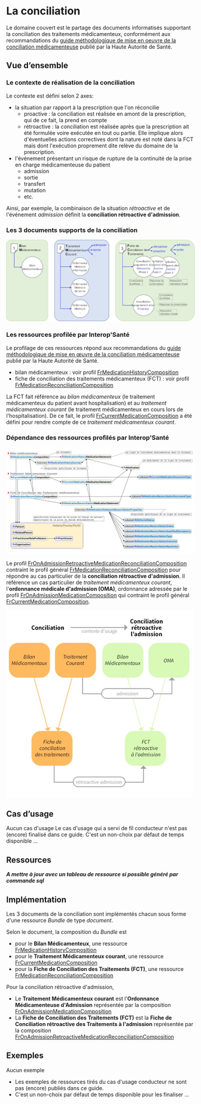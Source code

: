 # La conciliation

Le domaine couvert est le partage des documents informatisés supportant la conciliation des traitements médicamenteux, conformément aux recommandations du [guide méthodologique de mise en oeuvre de la conciliation médicamenteuse](https://www.has-sante.fr/jcms/c_2736453/fr/mettre-en-oeuvre-la-conciliation-des-traitements-medicamenteux-en-etablissement-de-sante) publié par la Haute Autorité de Santé.

## Vue d’ensemble

### Le contexte de réalisation de la conciliation

Le contexte est défini selon 2 axes:

- la situation par rapport à la prescription que l'on réconcilie
  - proactive : la conciliation est réalisée en amont de la prescription, qui de ce fait, la prend en compte
  - rétroactive : la conciliation est réalisée après que la prescription ait été formulée voire exécutée en tout ou partie. Elle implique alors d'éventuelles actions correctives dont la nature est noté dans la FCT mais dont l'exécution proprement dite relève du domaine de la prescription.
- l'événement présentant un risque de rupture de la continuité de la prise en charge médicamenteuse du patient
  - admission
  - sortie
  - transfert
  - mutation
  - etc.

Ainsi, par exemple, la combinaison de la situation *rétroactive* et de l'événement *admission* définit la **conciliation rétroactive d'admission**.

### Les 3 documents supports de la conciliation

![DocumentsSupportsConciliation](/input/images-source/Conciliation1.png)

### Les ressources profilée par Interop'Santé

Le profilage de ces ressources répond aux recommandations du [guide méthodologique de mise en œuvre de la conciliation médicamenteuse](https://www.has-sante.fr/jcms/c_2736453/fr/mettre-en-oeuvre-la-conciliation-des-traitements-medicamenteux-en-etablissement-de-sante) publié par la Haute Autorité de Santé.

- bilan médicamenteux : voir profil [FrMedicationHistoryComposition](https://interop-sante.github.io/hl7.fhir.fr.medication/main/ig/StructureDefinition-FrMedicationHistoryComposition.html)
- fiche de conciliation des traitements médicamenteux (FCT) : voir profil [FrMedicationReconciliationComposition](https://interop-sante.github.io/hl7.fhir.fr.medication/main/ig/StructureDefinition-FrMedicationReconciliationComposition.html)

La FCT fait référence au *bilan médicamenteux* (le traitement médicamenteux du patient avant hospitalisation) et au *traitement médicamenteux courant* (le traitement médicamenteux en cours lors de l'hospitalisation). De ce fait, le profil [FrCurrentMedicationComposition](https://interop-sante.github.io/hl7.fhir.fr.medication/main/ig/StructureDefinition-FrCurrentMedicationComposition.html) a été défini pour rendre compte de ce *traitement médicamenteux courant*.

### Dépendance des ressources profilés par Interop'Santé

![IGMedicationDependanceRessourcesProfilees](/input/images-source/Conciliation2.jpg)

Le profil [FrOnAdmissionRetroactiveMedicationReconciliationComposition](https://interop-sante.github.io/hl7.fhir.fr.medication/main/ig/StructureDefinition-FrOnAdmissionRetroactiveMedicationReconciliationComposition.html) contraint le profil général [FrMedicationReconciliationComposition](https://interop-sante.github.io/hl7.fhir.fr.medication/main/ig/StructureDefinition-FrMedicationReconciliationComposition.html) pour répondre au cas particulier de la **conciliation rétroactive d'admission**. Il référence un cas particulier de *traitement médicamenteux courant*, l'**ordonnance médicale d'admission (OMA)**, ordonnance adressée par le profil [FrOnAdmissionMedicationComposition](https://interop-sante.github.io/hl7.fhir.fr.medication/main/ig/StructureDefinition-FrOnAdmissionMedicationComposition.html) qui contraint le profil général [FrCurrentMedicationComposition](https://interop-sante.github.io/hl7.fhir.fr.medication/main/ig/StructureDefinition-FrCurrentMedicationComposition.html).

![Conciliation-ConciliationRetroactiveALAdmissiones](/input/images-source/Conciliation3.jpg)

## Cas d’usage

Aucun cas d'usage
Le cas d'usage qui a servi de fil conducteur n'est pas (encore) finalisé dans ce guide.
C'est un non-choix par défaut de temps disponible …

## Ressources

***A mettre à jour avec un tableau de ressource si possible généré par commande sql***

## Implémentation

Les 3 documents de la conciliation sont implémentés chacun sous forme d'une ressource *Bundle* de type *document*.

Selon le document, la composition du *Bundle* est

- pour le **Bilan Médicamenteux**, une ressource [FrMedicationHistoryComposition](https://interop-sante.github.io/hl7.fhir.fr.medication/main/ig/StructureDefinition-FrMedicationHistoryComposition.html)
- pour le **Traitement Médicamenteux courant**, une ressource [FrCurrentMedicationComposition](https://interop-sante.github.io/hl7.fhir.fr.medication/main/ig/StructureDefinition-FrCurrentMedicationComposition.html)
- pour la **Fiche de Conciliation des Traitements (FCT)**, une ressource [FrMedicationReconciliationComposition](https://interop-sante.github.io/hl7.fhir.fr.medication/main/ig/StructureDefinition-FrMedicationReconciliationComposition.html)

Pour la conciliation rétroactive d'admission,

- Le **Traitement Médicamenteux courant** est l'**Ordonnance Médicamenteuse d'Admission** représentée par la composition [FrOnAdmissionMedicationComposition](https://interop-sante.github.io/hl7.fhir.fr.medication/main/ig/StructureDefinition-FrOnAdmissionMedicationComposition.html)
- La **Fiche de Conciliation des Traitements (FCT)** est la **Fiche de Conciliation rétroactive des Traitements à l'admission** représentée par la composition [FrOnAdmissionRetroactiveMedicationReconciliationComposition](https://interop-sante.github.io/hl7.fhir.fr.medication/main/ig/StructureDefinition-FrOnAdmissionRetroactiveMedicationReconciliationComposition.html)

## Exemples

Aucun exemple

- Les exemples de ressources tirés du cas d'usage conducteur ne sont pas (encore) publiés dans ce guide.
- C'est un non-choix par défaut de temps disponible pour les finaliser ...
